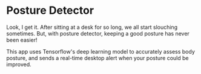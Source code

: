 # Posture Detector 

Look, I get it. After sitting at a desk for so long, we all start slouching sometimes. But, with posture detector, keeping a good posture has never been easier!

This app uses Tensorflow's deep learning model to accurately assess body posture, and sends a real-time desktop alert when your posture could be improved. 